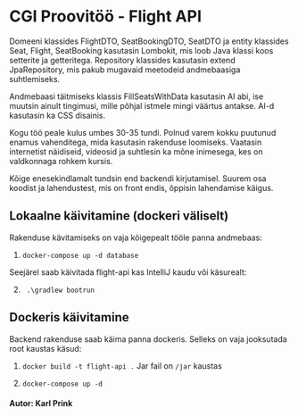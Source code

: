 # CGI Proovitöö - Flight API
Domeeni klassides FlightDTO, SeatBookingDTO, SeatDTO ja entity klassides Seat, Flight, SeatBooking kasutasin Lombokit, mis loob Java klassi koos setterite ja getteritega. Repository klassides kasutasin extend JpaRepository, mis pakub mugavaid meetodeid andmebaasiga suhtlemiseks.

Andmebaasi täitmiseks klassis FillSeatsWithData kasutasin AI abi, ise muutsin ainult tingimusi, mille põhjal istmele mingi väärtus antakse. AI-d kasutasin ka CSS disainis.

Kogu töö peale kulus umbes 30-35 tundi. Polnud varem kokku puutunud enamus vahenditega, mida kasutasin rakenduse loomiseks. Vaatasin internetist näidiseid, videosid ja suhtlesin ka mõne inimesega, kes on valdkonnaga rohkem kursis.

Kõige enesekindlamalt tundsin end backendi kirjutamisel. Suurem osa koodist ja lahendustest, mis on front endis, õppisin lahendamise käigus.

## Lokaalne käivitamine (dockeri väliselt)
Rakenduse kävitamiseks on vaja kõigepealt tööle panna andmebaas:

1. ``docker-compose up -d database``

Seejärel saab käivitada flight-api kas IntelliJ kaudu või käsurealt:

2. `` .\gradlew bootrun``


## Dockeris käivitamine
Backend rakenduse saab käima panna dockeris. Selleks on vaja jooksutada root kaustas käsud:

1. ``docker build -t flight-api .`` Jar fail on `/jar` kaustas

2. ``docker-compose up -d``


#### Autor: Karl Prink